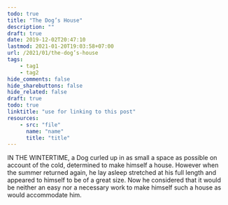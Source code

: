 ```yaml
---
todo: true
title: "The Dog’s House"
description: ""
draft: true
date: 2019-12-02T20:47:10
lastmod: 2021-01-20T19:03:58+07:00
url: /2021/01/the-dog’s-house
tags:
    - tag1
    - tag2
hide_comments: false
hide_sharebuttons: false
hide_related: false
draft: true
todo: true
linktitle: "use for linking to this post"
resources:
    - src: "file"
      name: "name"
      title: "title"
---
```


IN THE WINTERTIME, a Dog curled up in as small a space as possible on account of the cold, determined to make himself a house. However when the summer returned again, he lay asleep stretched at his full length and appeared to himself to be of a great size. Now he considered that it would be neither an easy nor a necessary work to make himself such a house as would accommodate him.
